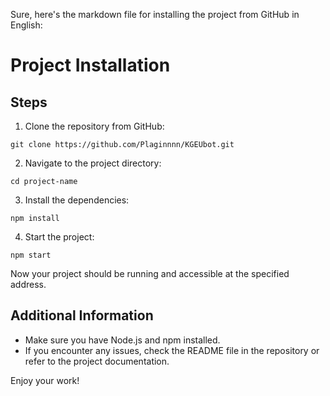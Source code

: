 Sure, here's the markdown file for installing the project from GitHub in English:

# Project Installation

## Steps

1. Clone the repository from GitHub:

```
git clone https://github.com/Plaginnnn/KGEUbot.git
```

2. Navigate to the project directory:

```
cd project-name
```

3. Install the dependencies:

```
npm install
```

4. Start the project:

```
npm start
```

Now your project should be running and accessible at the specified address.

## Additional Information

- Make sure you have Node.js and npm installed.
- If you encounter any issues, check the README file in the repository or refer to the project documentation.

Enjoy your work!
